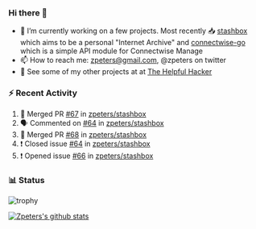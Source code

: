 ### Hi there 👋


- 🔭 I’m currently working on a few projects.  Most recently :inbox_tray: [stashbox](https://github.com/zpeters/stashbox) which aims to be a personal "Internet Archive" and [connectwise-go](https://github.com/zpeters/connectwise-go) which is a simple API module for Connectwise Manage
- 📫 How to reach me: zpeters@gmail.com, @zpeters on twitter
- 👋 See some of my other projects at at [The Helpful Hacker](https://thehelpfulhacker.net)

### :zap: Recent Activity

<!--START_SECTION:activity-->
1. 🎉 Merged PR [#67](https://github.com/zpeters/stashbox/pull/67) in [zpeters/stashbox](https://github.com/zpeters/stashbox)
2. 🗣 Commented on [#64](https://github.com/zpeters/stashbox/issues/64) in [zpeters/stashbox](https://github.com/zpeters/stashbox)
3. 🎉 Merged PR [#68](https://github.com/zpeters/stashbox/pull/68) in [zpeters/stashbox](https://github.com/zpeters/stashbox)
4. ❗️ Closed issue [#64](https://github.com/zpeters/stashbox/issues/64) in [zpeters/stashbox](https://github.com/zpeters/stashbox)
5. ❗️ Opened issue [#66](https://github.com/zpeters/stashbox/issues/66) in [zpeters/stashbox](https://github.com/zpeters/stashbox)
<!--END_SECTION:activity-->

### :bar_chart: Status

![trophy](https://github-profile-trophy.vercel.app/?username=zpeters)

[![Zpeters's github stats](https://github-readme-stats.vercel.app/api?username=zpeters)](https://github.com/zpeters/github-readme-stats&show_icons=true)
